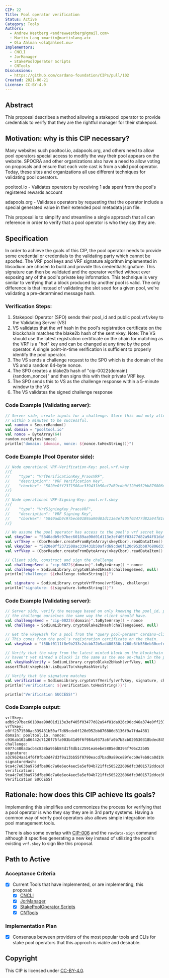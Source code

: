 ```yaml
---
CIP: 22
Title: Pool operator verification
Status: Active
Category: Tools
Authors:
  - Andrew Westberg <andrewwestberg@gmail.com>
  - Martin Lang <martin@martinlang.at>
  - Ola Ahlman <ola@ahlnet.nu>
Implementors:
  - CNCLI
  - JorManager
  - StakePoolOperator Scripts
  - CNTools
Discussions:
  - https://github.com/cardano-foundation/CIPs/pull/102
Created: 2021-06-21
License: CC-BY-4.0
---
```


## Abstract

This proposal describes a method allowing a stakepool operator to provide credentials to verify that they are the rightful manager for their stakepool.

## Motivation: why is this CIP necessary?

Many websites such pooltool.io, adapools.org, and others need to allow pool operators special access to modify the way their pool appears on the website. SPOCRA and other organizations also have a need to allow voting on proposals and ensure that each vote cast is from a valid pool operator. Today, these sites and organizations all use different techniques for validating pool operators.

pooltool.io - Validates operators by receiving 1 ada spent from the pool's registered rewards account

adapools.org - Validates operators by requesting that the operator include a special generated value in their extended pool metadata json file.

This proposal is to simplify and streamline a single approach that all can reference in order to verify that a pool operator is who they say they are.

## Specification

In order to achieve the goals of this CIP, the pool operator needs to provide some credential or credentials to the validating party which cannot be spoofed. The VRF pool keys and VRF signature algorithm implemented in libsodium are chosen to build and provide this credential/signature. This signature can then be validated and the operator verified without ever exposing any of the pool's private key information. This technique is very similar to verifying that a block produced by another pool is valid. The only difference is that instead of validating the slot seed for a given pool, we're validating a pre-determined message hash.

### Verification Steps:

1. Stakepool Operator (SPO) sends their pool_id and public pool.vrf.vkey to the Validating Server (VS)
2. VS validates that the vrf hash in the pool's registration certificate on the blockchain matches the blake2b hash of the sent vkey. Note: The VS should use the latest registration certificate on the chain for matching as the VRF is a "hot" key and can be changed at any time by the pool operator. A single point-in-time verification is sufficient to properly identify the pool operator.
3. The VS sends a challenge request to the SPO which is the domain of the VS and a random 64-byte nonce.
4. The SPO creates a blake2b hash of "cip-0022{domain}{random_nonce}" and then signs this with their private VRF key.
5. The SPO sends this to VS as the challenge response within a 5-minute window to the VS
6. The VS validates the signed challenge response

### Code Example (Validating server):

```kotlin
// Server side, create inputs for a challenge. Store this and only allow responses
// within 5 minutes to be successful.
val random = SecureRandom()
val domain = "pooltool.io"
val nonce = ByteArray(64)
random.nextBytes(nonce)
println("domain: $domain, nonce: ${nonce.toHexString()}")
```

### Code Example (Pool Operator side):

```kotlin
// Node operational VRF-Verification-Key: pool.vrf.vkey
//{
//    "type": "VrfVerificationKey_PraosVRF",
//    "description": "VRF Verification Key",
//    "cborHex": "5820e0ff2371508ac339431b50af7d69cde0f120d952bb876806d3136f9a7fda4381"
//}
//
// Node operational VRF-Signing-Key: pool.vrf.skey
//{
//    "type": "VrfSigningKey_PraosVRF",
//    "description": "VRF Signing Key",
//    "cborHex": "5840adb9c97bec60189aa90d01d113e3ef405f03477d82a94f81da926c90cd46a374e0ff2371508ac339431b50af7d69cde0f120d952bb876806d3136f9a7fda4381"
//}

// We assume the pool operator has access to the pool's vrf secret key
val skeyCbor = "5840adb9c97bec60189aa90d01d113e3ef405f03477d82a94f81da926c90cd46a374e0ff2371508ac339431b50af7d69cde0f120d952bb876806d3136f9a7fda4381".hexToByteArray()
val vrfSkey = (CborReader.createFromByteArray(skeyCbor).readDataItem() as CborByteString).byteArrayValue()
val vkeyCbor = "5820e0ff2371508ac339431b50af7d69cde0f120d952bb876806d3136f9a7fda4381".hexToByteArray()
val vrfVkey = (CborReader.createFromByteArray(vkeyCbor).readDataItem() as CborByteString).byteArrayValue()

// Client side, construct and sign the challenge
val challengeSeed = "cip-0022${domain}".toByteArray() + nonce
val challenge = SodiumLibrary.cryptoBlake2bHash(challengeSeed, null)
println("challenge: ${challenge.toHexString()}")

val signature = SodiumLibrary.cryptoVrfProve(vrfSkey, challenge)
println("signature: ${signature.toHexString()}")
```

### Code Example (Validating server):

```kotlin
// Server side, verify the message based on only knowing the pool_id, public vkey, signature, and constructing
// the challenge ourselves the same way the client should have.
val challengeSeed = "cip-0022${domain}".toByteArray() + nonce
val challenge = SodiumLibrary.cryptoBlake2bHash(challengeSeed, null)

// Get the vkeyHash for a pool from the "query pool-params" cardano-cli command
// This comes from the pool's registration certificate on the chain.
val vkeyHash = "f58bf0111f8e9b233c2dcbb72b5ad400330cf260c6fb556eb30cefd387e5364c".hexToByteArray()

// Verify that the vkey from the latest minted block on the blockchain (or the client supplied if they
// haven't yet minted a block) is the same as the one on-chain in the pool's registration certificate
val vkeyHashVerify = SodiumLibrary.cryptoBlake2bHash(vrfVkey, null)
assertThat(vkeyHash).isEqualTo(vkeyHashVerify)

// Verify that the signature matches
val verification = SodiumLibrary.cryptoVrfVerify(vrfVkey, signature, challenge)
println("verification: ${verification.toHexString()}")

println("Verification SUCCESS!")
```

### Code Example output:

```
vrfSkey: adb9c97bec60189aa90d01d113e3ef405f03477d82a94f81da926c90cd46a374e0ff2371508ac339431b50af7d69cde0f120d952bb876806d3136f9a7fda4381
vrfVkey: e0ff2371508ac339431b50af7d69cde0f120d952bb876806d3136f9a7fda4381
domain: pooltool.io, nonce: c936ab102a86442c7120f75fa903b41d9f6f984a9373a6fa0b7b8cb020530318bdec84512468681c7d8454edf3a0e0bf21f59c401028030a8fb58117edc8b03c
challenge: 6977c480a3acb4c838ba95bb84d1f4db1c2591ea6ebe5805ed0394f706c23b05
signature: a3c9624aa14f6f0fba3d47d3f9a13bb55f0790eacd7bad9a89ce89fecb9e7eb8ca0d19aea8b6a7be39ae3e8b9768211b4d8aa789e82c1e150826fe15a0b0323f08e18635deb94c49d7f4421750d44903
signatureHash: 9ca4c7e63ba976dfbe06c7a0e6ec4aec5a5ef04b721ffc505222606dfc3d01572ddce3b55ac5c9470f061f137dafe31669794ea48118d1682d888efbe0cb4d1a
verification: 9ca4c7e63ba976dfbe06c7a0e6ec4aec5a5ef04b721ffc505222606dfc3d01572ddce3b55ac5c9470f061f137dafe31669794ea48118d1682d888efbe0cb4d1a
Verification SUCCESS!
```

## Rationale: how does this CIP achieve its goals?

Implementing this simplifies and commonizes the process for verifying that a pool operator is who they say they are in 3rd party systems. Having a common way of verify pool operators also allows simple integration into pool management tools.

There is also some overlap with [CIP-006](https://github.com/cardano-foundation/CIPs/blob/master/CIP-0006/README.md#extended-metadata---flexible-but-validable) and the `rawdata-sign` command although it specifies generating a new key instead of utilizing the pool's existing `vrf.skey` to sign like this proposal.

## Path to Active

### Acceptance Criteria

- [x] Current Tools that have implemented, or are implementing, this proposal:
  - [x] [CNCLI](https://github.com/AndrewWestberg/cncli)
  - [x] [JorManager](https://bitbucket.org/muamw10/jormanager/)
  - [x] [StakePoolOperator Scripts](https://github.com/gitmachtl/scripts)
  - [x] [CNTools](https://cardano-community.github.io/guild-operators/#/Scripts/cntools)

### Implementation Plan

- [x] Consensus between providers of the most popular tools and CLIs for stake pool operators that this approch is viable and desirable.

## Copyright

This CIP is licensed under [CC-BY-4.0](https://creativecommons.org/licenses/by/4.0/legalcode).

